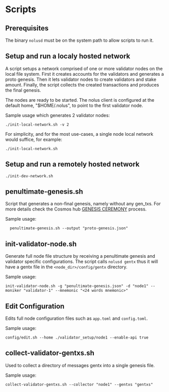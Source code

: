 # Scripts

## Prerequisites

The binary `nolusd` must be on the system path to allow scripts to run it.

## Setup and run a localy hosted network

A script setups a network comprised of one or more validator nodes on the local file system. First it creates accounts for the validators and generates a proto genesis. Then it lets validator nodes to create validators and stake amount. Finally, the script collects the created transactions and produces the final genesis.

The nodes are ready to be started. The nolus client is configured at the default home, "$HOME/.nolus", to point to the first validator node.

Sample usage which generates 2 validator nodes:
```shell
./init-local-network.sh -v 2
```

For simplicity, and for the most use-cases, a single node local network would suffice, for example:
```shell
./init-local-network.sh
```

## Setup and run a remotely hosted network

```shell
./init-dev-network.sh
```

## penultimate-genesis.sh

Script that generates a non-final genesis, namely without any gen_txs. For more details check the Cosmos hub [GENESIS CEREMONY](https://github.com/cosmos/mainnet/blob/master/GENESIS-CEREMONY.md) process.

Sample usage:
```shell
  penultimate-genesis.sh --output "proto-genesis.json"
```

## init-validator-node.sh

Generate full node file structure by receiving a penultimate genesis and validator specific configurations. The script calls `nolusd gentx` thus it will have a gentx file in the `<node_dir>/config/gentx` directory.

Sample usage:
```shell
init-validator-node.sh -g "penultimate-genesis.json" -d "node1" --moniker "validator-1" --mnemonic "<24 words mnemonic>"
```

## Edit Configuration

Edits full node configuration files such as `app.toml` and `config.toml`.

Sample usage:
```shell
config/edit.sh --home ./validator_setup/node1 --enable-api true
```

## collect-validator-gentxs.sh

Used to collect a directory of messages gentx into a single genesis file.

Sample usage:

```shell
collect-validator-gentxs.sh --collector "node1" --gentxs "gentxs"
```